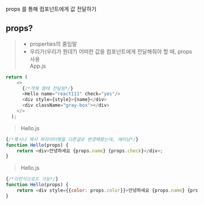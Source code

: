 props 를 통해 컴포넌트에게 값 전달하기

## props?
> - properties의 줄임말
> - 우리가(우리가 뭔데?) 어떠한 값을 컴포넌트에게 전달해줘야 할 때, props 사용  
> App.js
```javascript
return (
    <>
      {/*객체 형태 전달됨*/}
      <Hello name="react111" check="yes"/>
      <div style={style}>{name}</div>
      <div className="gray-box"></div>
    </>
  );
```
> Hello.js
```javascript
{/*혹시나 해서 파라미터명을 다른걸로 변경해봤는데, 에러남*/}
function Hello(props) {
    return <div>안녕하세요 {props.name} {props.check}</div>;
}
```
> Hello.js
```javascript
{/*이런식으로도 가능*/}
function Hello(props) {
    return <div style={{color: props.color}}>안녕하세요 {props.name} {props.check}</div>;
}

```
